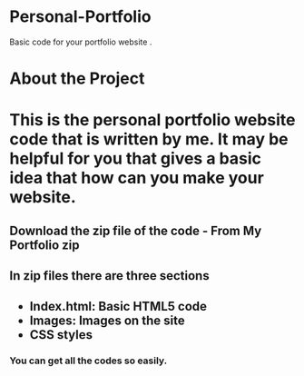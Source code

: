 # Personal-Portfolio
Basic code for your portfolio website .
<h1> About the Project<h1/>
<p> This is the personal portfolio website code that is written by me. It may be helpful for you that gives a basic idea that how can you make your website.</p>

<h2> Download the zip file of the code - From My Portfolio zip<h2/>
<h2> In zip files there are three sections<h2>
<ul>
  <li> Index.html: Basic HTML5 code</li>
  <li> Images: Images on the site</li>
  <li> CSS styles</li>
  </ul>
  <h3>You can get all the codes so easily.</h3>

